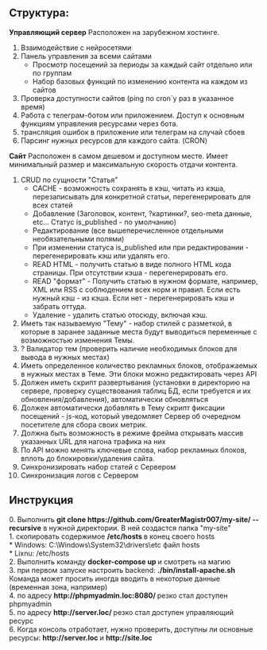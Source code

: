 <h2>Структура:</h2>

**Управляющий сервер**
Расположен на зарубежном хостинге.
1. Взаимодействие с нейросетями
2. Панель управления за всеми сайтами
   - Просмотр посещений за периоды за каждый сайт отдельно или по группам
   - Набор базовых функций по изменению контента на каждом из сайтов
3. Проверка доступности сайтов (ping по cron`у раз в указанное время)
3. Работа с телеграм-ботом или приложением. Доступ к основным функциям управления ресурсами через бота.
4. трансляция ошибок в приложение или телеграм на случай сбоев 
5. Парсинг нужных ресурсов для каждого сайта. (CRON)

**Сайт**
Расположен в самом дешевом и доступном месте.
Имеет минимальный размер и максимальную скорость отдачи контента.
1) CRUD по сущности "Статья"
   - CACHE - возможность сохранять в кэш, читать из кэша, перезаписывать для конкретной статьи, перегенерировать для всех статей
   - Добавление (Заголовок, контент, ?картинки?, seo-meta данные, etc...  Статус is_published - по умолчанию)
   - Редактирование (все вышеперечисленное отдельными необязательными полями)
   - При изменении статуса is_published или при редактировании - перегенерировать кэш или удалять его.
   - READ HTML - получить статью в виде полного HTML кода страницы. При отсутствии кэша - перегенерировать его.
   - READ "формат" - Получить статью в нужном формате, например, XML или RSS с соблюдением всех норм и правил. Если есть нужный кэш - из кэша. Если нет - перегенерировать кэш и забрать оттуда.
   - Удаление - удалить статью отосюду, включая кэш.
2) Иметь так называемую "Тему" - набор стилей с разметкой, в которые в заранее заданные места будут выводиться переменные с возможностью изменения Темы.
3) ? Валидатор тем (проверить наличие необходимых блоков для вывода в нужных местах)
4) Иметь определенное количество рекламных блоков, отображаемых в нужных местах в Теме. Эти блоки можно редактировать через API
5) Должен иметь скрипт развертывания (установки в директорию на сервере, проверку существования таблиц БД, если требуется и их обновления/добавления), автоматически обновляться
6) Должен автоматически добавлять в Тему скрипт фиксации посещений - js-код, который уведомляет Сервер об очередном посетителе для сбора своих метрик.
7) Должна быть возможность в режиме фрейма открывать массив указанных URL для нагона трафика на них
8) По API можно менять ключевые слова, набор рекламных блоков, вплоть до блокировки/удаления сайта.
9) Синхронизировать набор статей с Сервером
10) Синхронизация логов с Сервером



<h2>Инструкция</h2>
0. Выполнить <b>git clone https://github.com/GreaterMagistr007/my-site/ --recursive</b> в нужной директории. В ней создастся папка "my-site"<br>
1. скопировать содержимое <b>/etc/hosts </b> в конец своего hosts<br>
    * Windows: C:\Windows\System32\drivers\etc файл hosts<br>
    * Lixnu: /etc/hosts<br>
2. Выполнить команду <b>docker-compose up </b> и смотреть на магию<br>
3. при первом запуске настроить backend: <b>./bin/install-apache.sh </b><br>
   Команда может просить иногда вводить в некоторые данные (временная зона, например)<br>
4. по адресу <b>http://phpmyadmin.loc:8080/ </b> резко стал доступен phpmyadmin<br>
5. по адресу <b>http://server.loc/ </b> резко стал доступен управляющий ресурс<br>
6. Когда консоль отработает, нужно проверить, доступны ли основные ресурсы: <b>http://server.loc </b> и <b>http://site.loc </b>